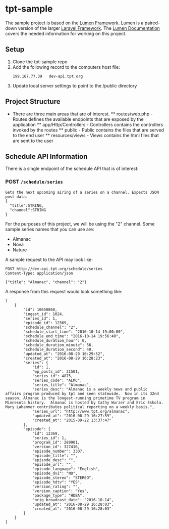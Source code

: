 # tpt-sample
The sample project is based on the [Lumen Framework](https://lumen.laravel.com). Lumen is a paired-down version of the larger [Laravel Framework](https://laravel.com). The [Lumen Documentation](https://lumen.laravel.com/docs/5.3) covers the needed information for working on this project.

## Setup
1. Clone the tpt-sample repo
2. Add the following record to the computers host file:
    ```
    199.167.77.39   dev-api.tpt.org
    ```
3. Update local server settings to point to the /public directory

## Project Structure
* There are three main areas that are of interest.
** routes/web.php - Routes defines the available endpoints that are exposed by the application
** app/Http/Controllers - Controllers contains the controllers invoked by the routes
** public - Public contains the files that are served to the end user
** resources/views - Views contains the html files that are sent to the user 

## Schedule API Information
There is a single endpoint of the schedule API that is of interest:

### POST `/schedule/series`
```
Gets the next upcoming airing of a series on a channel. Expects JSON post data.
{
  "title":STRING,
  "channel":STRING
}
```

For the purposes of this project, we will be using the "2" channel.
Some sample series names that you can use are:
* Almanac
* Nova
* Nature

A sample request to the API may look like:
```
POST http://dev-api.tpt.org/schedule/series
Content-Type: application/json

{"title": "Almanac", "channel": "2"}
```

A response from this request would look something like:
```
[
    {
        "id": 10650868,
        "ingest_id": 1024,
        "series_id": 1,
        "episode_id": 12369,
        "schedule_channel": "2",
        "schedule_start_time": "2016-10-14 19:00:00",
        "schedule_end_time": "2016-10-14 19:56:40",
        "schedule_duration_hour": 0,
        "schedule_duration_minute": 56,
        "schedule_duration_second": 40,
        "updated_at": "2016-08-29 16:29:52",
        "created_at": "2016-08-29 16:28:23",
        "series": {
            "id": 1,
            "wp_posts_id": 31501,
            "series_id": 4875,
            "series_code": "ALMC",
            "series_title": "Almanac",
            "series_desc": "Almanac is a weekly news and public affairs program produced by tpt and seen statewide.  Now in its 32nd season, Almanac is the longest-running primetime TV program in Minnesota history.  Almanac is hosted by Cathy Wurzer and Eric Eskola.  Mary Lahammer contributes political reporting on a weekly basis.",
            "series_url": "http://www.tpt.org/almanac",
            "updated_at": "2016-08-29 16:27:59",
            "created_at": "2015-09-22 13:37:47"
        },
        "episode": {
            "id": 12369,
            "series_id": 1,
            "program_id": 289901,
            "version_id": 327416,
            "episode_number": 3307,
            "episode_title": "",
            "episode_desc": "",
            "episode_url": "",
            "episode_language": "English",
            "episode_dvi": "NO",
            "episode_stereo": "STEREO",
            "episode_hdtv": "YES",
            "version_rating": "",
            "version_caption": "Yes",
            "package_type": "HDBA",
            "orig_broadcast_date": "2016-10-14",
            "updated_at": "2016-08-29 16:28:03",
            "created_at": "2016-08-29 16:28:03"
        }
    }
]
```